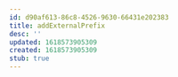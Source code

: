 ```yaml
---
id: d90af613-86c8-4526-9630-66431e202383
title: addExternalPrefix
desc: ''
updated: 1618573905309
created: 1618573905309
stub: true
---
```


